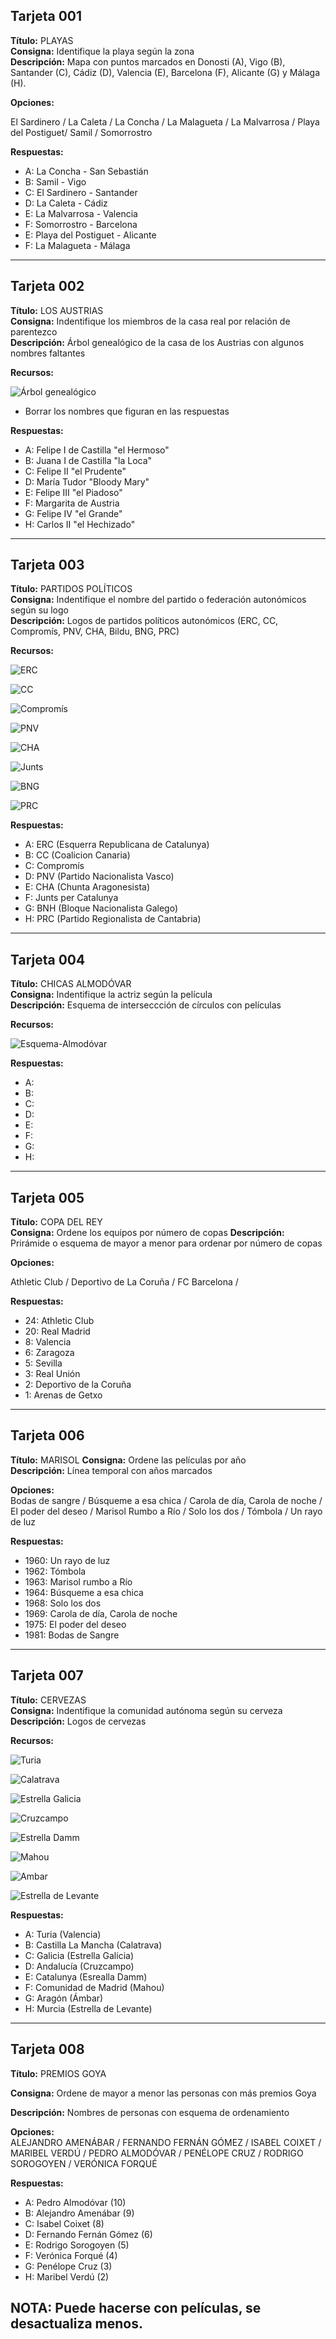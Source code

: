 ## **Tarjeta 001**
**Título:** PLAYAS     
**Consigna:** Identifique la playa según la zona  
**Descripción:** Mapa con puntos marcados en Donosti (A), Vigo (B), Santander (C), Cádiz (D), Valencia (E), Barcelona (F), Alicante (G) y Málaga (H).

**Opciones:**

El Sardinero / La Caleta / La Concha / La Malagueta / La Malvarrosa / Playa del Postiguet/ Samil / Somorrostro

**Respuestas:**

- A: La Concha - San Sebastián
- B: Samil - Vigo
- C: El Sardinero - Santander 
- D: La Caleta - Cádiz
- E: La Malvarrosa - Valencia
- F: Somorrostro - Barcelona
- E: Playa del Postiguet - Alicante
- F: La Malagueta - Málaga

---

## **Tarjeta 002**
**Título:** LOS AUSTRIAS     
**Consigna:** Indentifique los miembros de la casa real por relación de parentezco    
**Descripción:** Árbol genealógico de la casa de los Austrias con algunos nombres faltantes

**Recursos:**  

![Árbol genealógico](assets/accepted_cards/images/blue_002-01--austrias.png)

- Borrar los nombres que figuran en las respuestas

**Respuestas:**

- A: Felipe I de Castilla "el Hermoso"
- B: Juana I de Castilla "la Loca"
- C: Felipe II "el Prudente"
- D: María Tudor "Bloody Mary"
- E: Felipe III "el Piadoso"
- F: Margarita de Austria
- G: Felipe IV "el Grande"
- H: Carlos II "el Hechizado"

---

## **Tarjeta 003**
**Título:** PARTIDOS POLÍTICOS     
**Consigna:** Indentifique el nombre del partido o federación autonómicos según su logo    
**Descripción:** Logos de partidos políticos autonómicos (ERC, CC, Compromís, PNV, CHA, Bildu, BNG, PRC)

**Recursos:**  

![ERC](assets/accepted_cards/images/blue_003-01--erc.png)

![CC](assets/accepted_cards/images/blue_003-02--cc.png)

![Compromís](assets/accepted_cards/images/blue_003-03--compromis.png)

![PNV](assets/accepted_cards/images/blue_003-04--pnv.png)

![CHA](assets/accepted_cards/images/blue_003-05--cha.jpg)

![Junts](assets/accepted_cards/images/blue_003-06--junts.png)

![BNG](assets/accepted_cards/images/blue_003-07--bng.png)

![PRC](assets/accepted_cards/images/blue_003-08--prc.png)


**Respuestas:**

- A: ERC (Esquerra Republicana de Catalunya)
- B: CC (Coalicion Canaria)
- C: Compromís
- D: PNV (Partido Nacionalista Vasco)
- E: CHA (Chunta Aragonesista)
- F: Junts per Catalunya
- G: BNH (Bloque Nacionalista Galego)
- H: PRC (Partido Regionalista de Cantabria)

---

## **Tarjeta 004**
**Título:** CHICAS ALMODÓVAR     
**Consigna:** Indentifique la actriz según la película  
**Descripción:** Esquema de interseccción de círculos con películas

**Recursos:**  

![Esquema-Almodóvar](assets/accepted_cards/images/pink_012-01--buru.png)

**Respuestas:**
- A: 
- B: 
- C: 
- D: 
- E: 
- F:
- G: 
- H:

---

## **Tarjeta 005**
**Título:** COPA DEL REY    
**Consigna:** Ordene los equipos por número de copas
**Descripción:** Prirámide o esquema de mayor a menor para ordenar por número de copas

**Opciones:**  

Athletic Club / Deportivo de La Coruña / FC Barcelona / 


**Respuestas:**

- 24: Athletic Club
- 20: Real Madrid
-  8: Valencia
-  6: Zaragoza
-  5: Sevilla
-  3: Real Unión
-  2: Deportivo de la Coruña
-  1: Arenas de Getxo

---

## **Tarjeta 006**
**Título:** MARISOL
**Consigna:** Ordene las películas por año   
**Descripción:** Línea temporal con años marcados

**Opciones:**  
Bodas de sangre / Búsqueme a esa chica / Carola de día, Carola de noche / El poder del deseo / Marisol Rumbo a Río / Solo los dos / Tómbola / Un rayo de luz 

**Respuestas:**

- 1960: Un rayo de luz 
- 1962: Tómbola
- 1963: Marisol rumbo a Río
- 1964: Búsqueme a esa chica
- 1968: Solo los dos
- 1969: Carola de día, Carola de noche
- 1975: El poder del deseo
- 1981: Bodas de Sangre

---

## **Tarjeta 007**
**Título:** CERVEZAS  
**Consigna:** Indentifique la comunidad autónoma según su cerveza  
**Descripción:** Logos de cervezas

**Recursos:**  

![Turia](assets/accepted_cards/images/blue_007-01--turia.png)

![Calatrava](assets/accepted_cards/images/blue_007-02--calatrava.png)

![Estrella Galicia](assets/accepted_cards/images/blue_007-03--estrella-galicia.jpg)

![Cruzcampo](assets/accepted_cards/images/blue_007-04--cruzcampo.jpg)

![Estrella Damm](assets/accepted_cards/images/blue_007-05--estrella-damm.jpg)

![Mahou](assets/accepted_cards/images/blue_007-06--mahou.jpg)

![Ambar](assets/accepted_cards/images/blue_007-07--ambar.png)

![Estrella de Levante](assets/accepted_cards/images/blue_007-08--estrella-de-levante.png)


**Respuestas:**

- A: Turia (Valencia)
- B: Castilla La Mancha (Calatrava)
- C: Galicia (Estrella Galicia)
- D: Andalucía (Cruzcampo)
- E: Catalunya (Esrealla Damm)
- F: Comunidad de Madrid (Mahou)
- G: Aragón (Ámbar)
- H: Murcia (Estrella de Levante)

---

## **Tarjeta 008**
**Título:** PREMIOS GOYA

**Consigna:** Ordene de mayor a menor las personas con más premios Goya

**Descripción:** Nombres de personas con esquema de ordenamiento

**Opciones:**  
ALEJANDRO AMENÁBAR / FERNANDO FERNÁN GÓMEZ / ISABEL COIXET / MARIBEL VERDÚ / PEDRO ALMODÓVAR / PENÉLOPE CRUZ / RODRIGO SOROGOYEN / VERÓNICA FORQUÉ

**Respuestas:**

- A: Pedro Almodóvar (10)
- B: Alejandro Amenábar (9)
- C: Isabel Coixet (8)
- D: Fernando Fernán Gómez (6)
- E: Rodrigo Sorogoyen (5)
- F: Verónica Forqué (4)
- G: Penélope Cruz (3)
- H: Maribel Verdú (2)

NOTA: Puede hacerse con películas, se desactualiza menos.
---